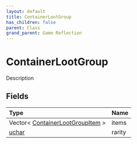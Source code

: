 ```yaml
---
layout: default
title: ContainerLootGroup
has_children: false
parent: Class
grand_parent: Game Reflection
---
```

# ContainerLootGroup
Description 

## Fields
| Type | Name |
|:-------------|:--------------|
| Vector< [ContainerLootGroupItem](/game-reflection/classes/container_loot_group_item.md) > | items |
| [uchar](/game-reflection/enums/uchar.md) | rarity |
